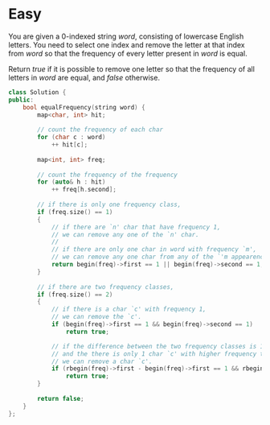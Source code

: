# Easy

You are given a 0-indexed string $word$, consisting of lowercase English letters. You need to select one index and remove the letter at that index from $word$ so that the frequency of every letter present in $word$ is equal.

Return $true$ if it is possible to remove one letter so that the frequency of all letters in $word$ are equal, and $false$ otherwise.

```cpp
class Solution {
public:
    bool equalFrequency(string word) {
        map<char, int> hit;
        
        // count the frequency of each char
        for (char c : word)
            ++ hit[c];
        
        map<int, int> freq;
        
        // count the frequency of the frequency
        for (auto& h : hit)
            ++ freq[h.second];
        
        // if there is only one frequency class, 
        if (freq.size() == 1)
        {
            // if there are `n' char that have frequency 1, 
            // we can remove any one of the `n' char.
            // 
            // if there are only one char in word with frequency `m', 
            // we can remove any one char from any of the `'m appearence.
            return begin(freq)->first == 1 || begin(freq)->second == 1;
        }
        
        // if there are two frequency classes, 
        if (freq.size() == 2)
        {
            // if there is a char `c' with frequency 1, 
            // we can remove the `c'.
            if (begin(freq)->first == 1 && begin(freq)->second == 1)
                return true;

            // if the difference between the two frequency classes is 1, 
            // and the there is only 1 char `c' with higher frequency than other `n' char,
            // we can remove a char `c'. 
            if (rbegin(freq)->first - begin(freq)->first == 1 && rbegin(freq)->second == 1)
                return true;
        }
        
        return false;
    }
};
```
